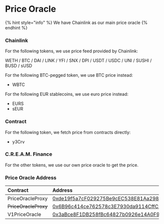 # Price Oracle

{% hint style="info" %}
We have Chainlink as our main price oracle
{% endhint %}

### Chainlink

For the following tokens, we use price feed provided by Chainlink:

WETH / BTC / DAI / LINK / YFI / SNX / DPI / USDT / USDC / UNI / SUSHI / BUSD / sUSD

For the following BTC-pegged token, we use BTC price instead:

* WBTC

For the following EUR stablecoins, we use euro price instead:

* EURS
* sEUR

### Contract

For the following token, we fetch price from contracts directly:

* y3Crv

### C.R.E.A.M. Finance

For the other tokens, we use our own price oracle to get the price.

### Price Oracle Address

| Contract | Address |
| :--- | :--- |
| PriceOracleProxy | [0xde19f5a7cF029275Be9cEC538E81Aa298E297266](https://etherscan.io/address/0xde19f5a7cF029275Be9cEC538E81Aa298E297266) |
| ~~PriceOracleProxy~~ | [0x6B96c414ce762578c3E7930da9114CffC88704Cb](https://etherscan.io/address/0x6b96c414ce762578c3e7930da9114cffc88704cb) |
| V1PriceOracle | [0x3aBce8F1DB258fBc64827b0926e14A0F90525CF7](https://etherscan.io/address/0x3abce8f1db258fbc64827b0926e14a0f90525cf7) |

